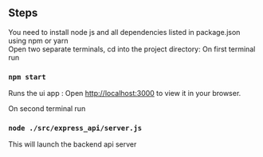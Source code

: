 ## Steps
You need to install node js and all dependencies listed in package.json using npm or yarn \
Open two separate terminals, cd into the project directory:
On first terminal run
### `npm start`
Runs the ui app : Open [http://localhost:3000](http://localhost:3000) to view it in your browser.

On second terminal run
### `node ./src/express_api/server.js`
This will launch the backend api server

